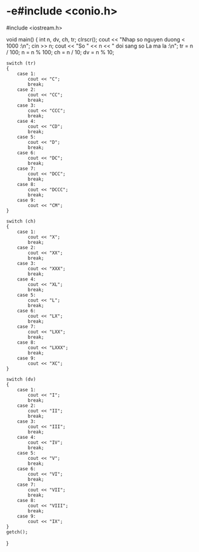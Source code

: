 # -e#include <conio.h>
#include <iostream.h>

void
main()
{
	int n, dv, ch, tr;
	clrscr();
	cout << "Nhap so nguyen duong < 1000 :\n";
	cin >> n;
	cout << "So " << n << " doi sang so La ma la :\n";
	tr = n / 100;
	n = n % 100;
	ch = n / 10;
	dv = n % 10;

	switch (tr)
	{
		case 1:
			cout << "C";
			break;
		case 2:
			cout << "CC";
			break;
		case 3:
			cout << "CCC";
			break;
		case 4:
			cout << "CD";
			break;
		case 5:
			cout << "D";
			break;
		case 6:
			cout << "DC";
			break;
		case 7:
			cout << "DCC";
			break;
		case 8:
			cout << "DCCC";
			break;
		case 9:
			cout << "CM";
	}

	switch (ch)
	{
		case 1:
			cout << "X";
			break;
		case 2:
			cout << "XX";
			break;
		case 3:
			cout << "XXX";
			break;
		case 4:
			cout << "XL";
			break;
		case 5:
			cout << "L";
			break;
		case 6:
			cout << "LX";
			break;
		case 7:
			cout << "LXX";
			break;
		case 8:
			cout << "LXXX";
			break;
		case 9:
			cout << "XC";
	}

	switch (dv)
	{
		case 1:
			cout << "I";
			break;
		case 2:
			cout << "II";
			break;
		case 3:
			cout << "III";
			break;
		case 4:
			cout << "IV";
			break;
		case 5:
			cout << "V";
			break;
		case 6:
			cout << "VI";
			break;
		case 7:
			cout << "VII";
			break;
		case 8:
			cout << "VIII";
			break;
		case 9:
			cout << "IX";
	}
	getch();
}
